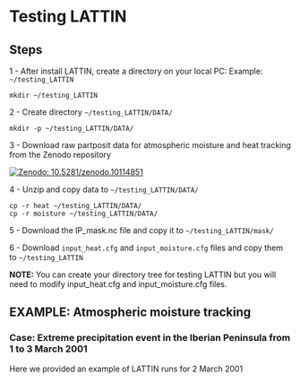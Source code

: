 # Testing LATTIN
## Steps

1 - After install LATTIN, create a directory on your local PC: Example: ```~/testing_LATTIN```
```
mkdir ~/testing_LATTIN
```
2 - Create directory ```~/testing_LATTIN/DATA/```
```
mkdir -p ~/testing_LATTIN/DATA/
```
3 - Download raw partposit data for atmospheric moisture and heat tracking from the Zenodo repository

[![Zenodo: 10.5281/zenodo.10114851](https://img.shields.io/badge/Zenodo-10.5281/zenodo.10114851-blue)]([https://git-scm.com/](https://doi.org/10.5281/zenodo.10114851))

4 - Unzip and copy data to  ```~/testing_LATTIN/DATA/```
```
cp -r heat ~/testing_LATTIN/DATA/
cp -r moisture ~/testing_LATTIN/DATA/
```
5 - Download the IP_mask.nc file and copy it to ```~/testing_LATTIN/mask/```

6 - Download ```input_heat.cfg``` and ```input_moisture.cfg``` files and copy them to ```~/testing_LATTIN```

<b>NOTE:</b> You can create your directory tree for testing LATTIN but you will need to modify input_heat.cfg and input_moisture.cfg files.


## EXAMPLE: Atmospheric moisture tracking
### Case: Extreme precipitation event in the Iberian Peninsula from 1 to 3 March 2001
Here we provided an example of LATTIN runs for 2 March 2001
